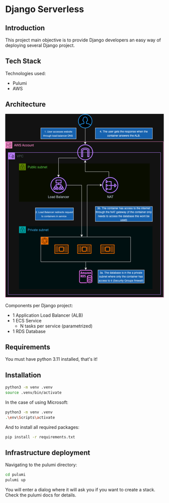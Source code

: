 # Django Serverless

## Introduction

This project main objective is to provide Django developers an easy way of deploying several Django project.

## Tech Stack

Technologies used:

- Pulumi
- AWS

## Architecture

<p align="center">
  <img src="images/django-serverless.png?raw=true" alt="Architecture">
</p>

Components per Django project:

- 1 Application Load Balancer (ALB)
- 1 ECS Service
    - N tasks per service (parametrized)
- 1 RDS Database

## Requirements

You must have python 3.11 installed, that's it!

## Installation

```bash
python3 -m venv .venv
source .venv/bin/activate
```
In the case of using Microsoft:

```bash
python3 -m venv .venv
.\env\Scripts\activate
```

And to install all required packages:

```bash
pip install -r requirements.txt
```

## Infrastructure deployment

Navigating to the pulumi directory:

```bash
cd pulumi
pulumi up
```

You will enter a dialog where it will ask you if you want to create a stack. Check the pulumi docs for details.
